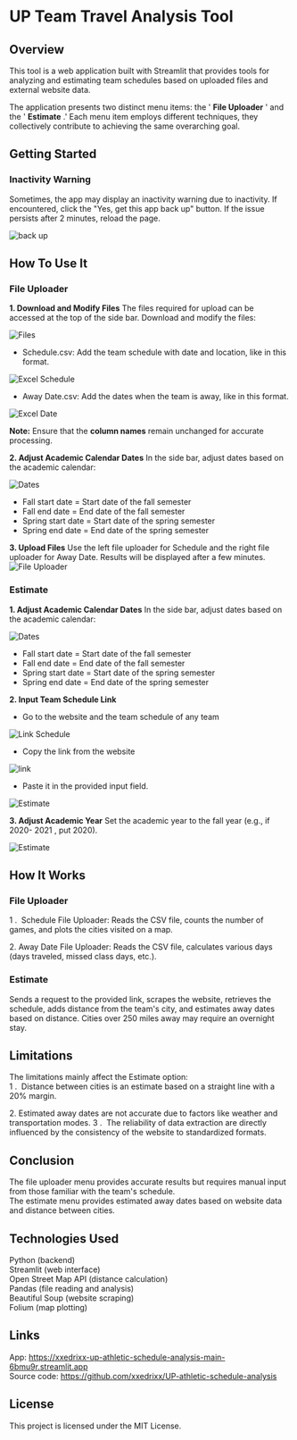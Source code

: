 # UP Team Travel Analysis Tool

## Overview

This tool is a web application built with Streamlit that provides tools for analyzing and estimating team schedules based on uploaded files and external website data.

The application presents two distinct menu items: the ' **File Uploader** ' and the ' **Estimate** .' Each menu item employs different techniques, they collectively contribute to achieving the same overarching goal.

## Getting Started

### Inactivity Warning
Sometimes, the app may display an inactivity warning due to inactivity. If encountered, click the "Yes, get this app back up" button. If the issue persists after 2 minutes, reload the page.

![back up](https://github.com/xxedrixx/UP-athletic-schedule-analysis/assets/105680488/f33e0fca-0d28-44bc-a73a-942fbafdafb4)

## How To Use It

### File Uploader

**1. Download and Modify Files**
The files required for upload can be accessed at the top of the side bar. Download and modify the files:

![Files](https://github.com/xxedrixx/UP-athletic-schedule-analysis/assets/105680488/7253766e-299a-4482-9264-787b2c400f71)


* Schedule.csv: Add the team schedule with date and location, like in this format.

![Excel Schedule](https://github.com/xxedrixx/UP-athletic-schedule-analysis/assets/105680488/54926af0-06dd-4b9b-8b77-fd073428876c)


* Away Date.csv: Add the dates when the team is away, like in this format.

![Excel Date](https://github.com/xxedrixx/UP-athletic-schedule-analysis/assets/105680488/1bacfcea-7cab-49fe-b74e-c172d7116084)


**Note:** Ensure that the **column names** remain unchanged for accurate processing.


**2. Adjust Academic Calendar Dates**
In the side bar, adjust dates based on the academic calendar:

![Dates](https://github.com/xxedrixx/UP-athletic-schedule-analysis/assets/105680488/9c15fd08-3bfb-44cc-a76d-3b8e7b66e5f5)

* Fall start date = Start date of the fall semester
* Fall end date = End date of the fall semester
* Spring start date = Start date of the spring semester
* Spring end date = End date of the spring semester


**3. Upload Files**
Use the left file uploader for Schedule and the right file uploader for Away Date. Results will be displayed after a few minutes.
![File Uploader](https://github.com/xxedrixx/UP-athletic-schedule-analysis/assets/105680488/8b40cb20-5294-43a0-82b0-9412a69986db)


### Estimate

**1. Adjust Academic Calendar Dates**
In the side bar, adjust dates based on the academic calendar:

![Dates](https://github.com/xxedrixx/UP-athletic-schedule-analysis/assets/105680488/9c15fd08-3bfb-44cc-a76d-3b8e7b66e5f5)

* Fall start date = Start date of the fall semester
* Fall end date = End date of the fall semester
* Spring start date = Start date of the spring semester
* Spring end date = End date of the spring semester


**2. Input Team Schedule Link**
* Go to the website and the team schedule of any team

![Link Schedule](https://github.com/xxedrixx/UP-athletic-schedule-analysis/assets/105680488/1ed9a998-e9fe-4779-b5e8-248b8bc1bcbe)


* Copy the link from the website

![link](https://github.com/xxedrixx/UP-athletic-schedule-analysis/assets/105680488/084f4379-b15d-4461-8df0-0470cfad96bf)


* Paste it in the provided input field.

![Estimate](https://github.com/xxedrixx/UP-athletic-schedule-analysis/assets/105680488/96bcc04f-57a7-4c83-a1e7-078380fac377)


**3. Adjust Academic Year**
Set the academic year to the fall year (e.g., if 2020- 2021 , put 2020).

![Estimate](https://github.com/xxedrixx/UP-athletic-schedule-analysis/assets/105680488/96bcc04f-57a7-4c83-a1e7-078380fac377)


## How It Works

### File Uploader
1 .  Schedule File Uploader: Reads the CSV file, counts the number of games, and plots the
cities visited on a map.

2. Away Date File Uploader: Reads the CSV file, calculates various days (days traveled,
    missed class days, etc.).

### Estimate
Sends a request to the provided link, scrapes the website, retrieves the schedule, adds
distance from the team's city, and estimates away dates based on distance. Cities over 250 miles away may require an overnight stay.


## Limitations
The limitations mainly affect the Estimate option: <br>
1 .  Distance between cities is an estimate based on a straight line with a 20% margin.

2. Estimated away dates are not accurate due to factors like weather and transportation
    modes.
3 .  The reliability of data extraction are directly influenced by the consistency of the website
    to standardized formats.



## Conclusion
The file uploader menu provides accurate results but requires manual input from those
familiar with the team's schedule. <br>
The estimate menu provides estimated away dates based on website data and distance
between cities.


## Technologies Used
Python (backend) <br>
Streamlit (web interface) <br>
Open Street Map API (distance calculation) <br>
Pandas (file reading and analysis) <br>
Beautiful Soup (website scraping) <br>
Folium (map plotting) <br>

## Links
App: https://xxedrixx-up-athletic-schedule-analysis-main-6bmu9r.streamlit.app <br>
Source code: https://github.com/xxedrixx/UP-athletic-schedule-analysis


## License
This project is licensed under the MIT License.
